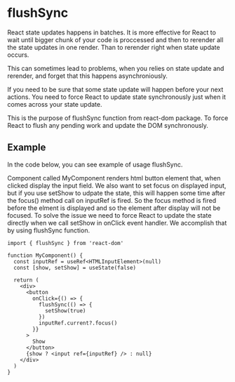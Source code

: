 # flushSync
React state updates happens in batches. It is more effective for React to wait until bigger chunk of your code is proccessed and then to rerender all the state updates in one render. Than to rerender right when state update occurs.

This can sometimes lead to problems, when you relies on state update and rerender, and forget that this happens asynchroniously. 

If you need to be sure that some state update will happen before your next actions. You need to force React to update state synchronously just when it comes across your state update.

This is the purpose of flushSync function from react-dom package. To force React to flush any pending work and update the DOM synchronously.


## Example
In the code below, you can see example of usage flushSync. 

Component called MyComponent renders html button element that, when clicked display the input field. We also want to set focus on displayed input, but if you use setShow to udpate the state, this will happen some time after the focus() method call on inputRef is fired. So the focus method is fired before the elment is displayed and so the element after display will not be focused. To solve the issue we need to force React to update the state directly when we call setShow in onClick event handler. We accomplish that by using flushSync function.

```tsx
import { flushSync } from 'react-dom'

function MyComponent() {
  const inputRef = useRef<HTMLInputElement>(null)
  const [show, setShow] = useState(false)

  return (
    <div>
      <button
        onClick={() => {
          flushSync(() => {
            setShow(true)
          })
          inputRef.current?.focus()
        }}
      >
        Show
      </button>
      {show ? <input ref={inputRef} /> : null}
    </div>
  )
}
```